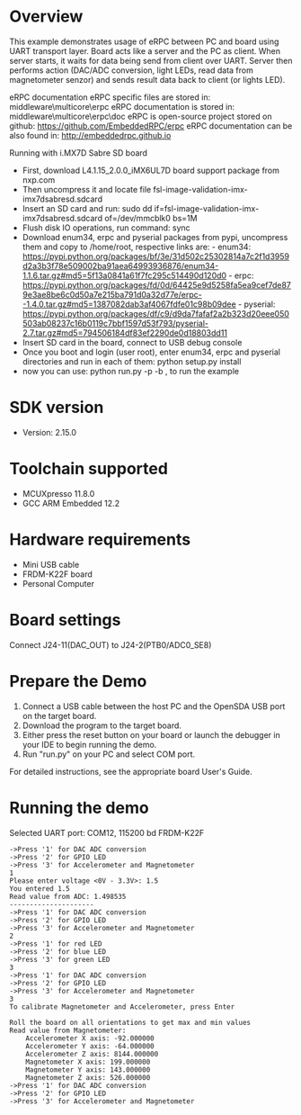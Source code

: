 Overview
========
This example demonstrates usage of eRPC between PC and board using UART transport layer.
Board acts like a server and the PC as client. When server starts, it waits for
data being send from client over UART. Server then performs action (DAC/ADC conversion, light LEDs,
read data from magnetometer senzor) and sends result data back to client (or lights LED).

eRPC documentation
eRPC specific files are stored in: middleware\multicore\erpc
eRPC documentation is stored in: middleware\multicore\erpc\doc
eRPC is open-source project stored on github: https://github.com/EmbeddedRPC/erpc
eRPC documentation can be also found in: http://embeddedrpc.github.io

Running with i.MX7D Sabre SD board
- First, download L4.1.15_2.0.0_iMX6UL7D board support package from nxp.com
- Then uncompress it and locate file fsl-image-validation-imx-imx7dsabresd.sdcard
- Insert an SD card and run: sudo dd if=fsl-image-validation-imx-imx7dsabresd.sdcard
of=/dev/mmcblk0 bs=1M 
- Flush disk IO operations, run command: sync
- Download enum34, erpc and pyserial packages from pypi, uncompress them and copy to
/home/root, respective links are:
		- enum34: https://pypi.python.org/packages/bf/3e/31d502c25302814a7c2f1d3959d2a3b3f78e509002ba91aea64993936876/enum34-1.1.6.tar.gz#md5=5f13a0841a61f7fc295c514490d120d0
		- erpc: https://pypi.python.org/packages/fd/0d/64425e9d5258fa5ea9cef7de879e3ae8be6c0d50a7e215ba791d0a32d77e/erpc--1.4.0.tar.gz#md5=1387082dab3af4067fdfe01c98b09dee
		- pyserial: https://pypi.python.org/packages/df/c9/d9da7fafaf2a2b323d20eee050503ab08237c16b0119c7bbf1597d53f793/pyserial-2.7.tar.gz#md5=794506184df83ef2290de0d18803dd11
- Insert SD card in the board, connect to USB debug console
- Once you boot and login (user root), enter enum34, erpc and pyserial directories
and run in each of them: python setup.py install
- now you can use: python run.py -p <PORT> -b <BAUDRATE>, to run the example

SDK version
===========
- Version: 2.15.0

Toolchain supported
===================
- MCUXpresso  11.8.0
- GCC ARM Embedded  12.2

Hardware requirements
=====================
- Mini USB cable
- FRDM-K22F board
- Personal Computer

Board settings
==============
Connect J24-11(DAC_OUT) to J24-2(PTB0/ADC0_SE8)


Prepare the Demo
================
1.  Connect a USB cable between the host PC and the OpenSDA USB port on the target board.
2.  Download the program to the target board.
3.  Either press the reset button on your board or launch the debugger in your IDE to begin running the demo.
4.  Run "run.py" on your PC and select COM port.

For detailed instructions, see the appropriate board User's Guide.

Running the demo
================
Selected UART port: COM12, 115200 bd
FRDM-K22F
~~~~~~~~~~~~~~~~~~~~~~~~~~~~~~~~~~~~~~~~~~~~~~~~~~~~~~
->Press '1' for DAC ADC conversion
->Press '2' for GPIO LED
->Press '3' for Accelerometer and Magnetometer
1
Please enter voltage <0V - 3.3V>: 1.5
You entered 1.5
Read value from ADC: 1.498535
---------------------
->Press '1' for DAC ADC conversion
->Press '2' for GPIO LED
->Press '3' for Accelerometer and Magnetometer
2
->Press '1' for red LED
->Press '2' for blue LED
->Press '3' for green LED
3
->Press '1' for DAC ADC conversion
->Press '2' for GPIO LED
->Press '3' for Accelerometer and Magnetometer
3
To calibrate Magnetometer and Accelerometer, press Enter

Roll the board on all orientations to get max and min values
Read value from Magnetometer:
    Accelerometer X axis: -92.000000
    Accelerometer Y axis: -64.000000
    Accelerometer Z axis: 8144.000000
    Magnetometer X axis: 199.000000
    Magnetometer Y axis: 143.000000
    Magnetometer Z axis: 526.000000
->Press '1' for DAC ADC conversion
->Press '2' for GPIO LED
->Press '3' for Accelerometer and Magnetometer
~~~~~~~~~~~~~~~~~~~~~~~~~~~~~~~~~~~~~~~~~~~~~~~~~~~~~~
